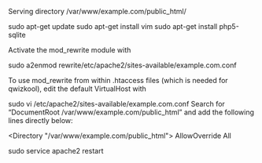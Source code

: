 Serving directory
/var/www/example.com/public_html/


sudo apt-get update
sudo apt-get install vim
sudo apt-get install php5-sqlite


Activate the mod_rewrite module with

sudo a2enmod rewrite/etc/apache2/sites-available/example.com.conf

To use mod_rewrite from within .htaccess files (which is needed for qwizkool), edit the default VirtualHost with

sudo vi /etc/apache2/sites-available/example.com.conf
Search for “DocumentRoot /var/www/example.com/public_html” and add the following lines directly below:

<Directory "/var/www/example.com/public_html">
    AllowOverride All
</Directory>

sudo service apache2 restart